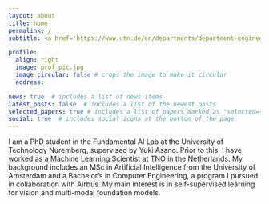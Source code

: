 ```yaml
---
layout: about
title: home
permalink: /
subtitle: <a href='https://www.utn.de/en/departments/department-engineering/funai-lab/'>Fundamental AI Lab</a>, University of Technology Nuremberg, Germany.

profile:
  align: right
  image: prof_pic.jpg
  image_circular: false # crops the image to make it circular
  address: 

news: true  # includes a list of news items
latest_posts: false  # includes a list of the newest posts
selected_papers: true # includes a list of papers marked as "selected={true}"
social: true  # includes social icons at the bottom of the page
---
```


I am a PhD student in the Fundamental AI Lab at the University of Technology Nuremberg, supervised by Yuki Asano. Prior to this, I have worked as a Machine Learning Scientist at TNO in the Netherlands. My background includes an MSc in Artificial Intelligence from the University of Amsterdam and a Bachelor’s in Computer Engineering, a program I pursued in collaboration with Airbus. My main interest is in self-supervised learning for vision and multi-modal foundation models.
